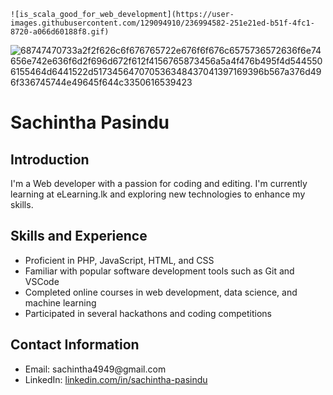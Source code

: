 <!DOCTYPE html>
<html lang="en">
<head>
  <meta charset="UTF-8">
  <meta name="viewport" content="width=device-width, initial-scale=1.0">

</head>
<body>

	![is_scala_good_for_web_development](https://user-images.githubusercontent.com/129094910/236994582-251e21ed-b51f-4fc1-8720-a066d60188f8.gif)
![68747470733a2f2f626c6f676765722e676f6f676c6575736572636f6e74656e742e636f6d2f696d672f612f4156765873456a5a4f476b495f4d5445506155464d6441522d517345647070536348437041397169396b567a376d496f336745744e49645f644c3350616539423](https://user-images.githubusercontent.com/129094910/236994806-dc9e7221-e7f1-42ca-9912-24f6a0568706.gif)


  <h1>Sachintha Pasindu</h1>
	
  <h2>Introduction</h2>
  <p>I'm a Web developer with a passion for coding and editing. I'm currently learning at eLearning.lk and exploring new technologies to enhance my skills.</p>

  <h2>Skills and Experience</h2>
  <ul>
    <li>Proficient in PHP, JavaScript, HTML, and CSS</li>
    <li>Familiar with popular software development tools such as Git and VSCode</li>
    <li>Completed online courses in web development, data science, and machine learning</li>
    <li>Participated in several hackathons and coding competitions</li>
  </ul>

<!--   <h2>Projects</h2>
  <ul>
    <li><a href="https://www.example.com">Portfolio Website</a> - A personal website showcasing my projects and skills</li>
    <li><a href="https://github.com/example/data-analysis-project">Data Analysis Project</a> - A data analysis project using Python and pandas library</li>
  </ul> -->

  <h2>Contact Information</h2>
  <ul>
    <li>Email: sachintha4949@gmail.com</li>
    <li>LinkedIn: <a href="[https://www.linkedin.com/in/sachintha-pasindu/](https://www.linkedin.com/in/sachintha-pasindu-gamge-8b8a63206/)">linkedin.com/in/sachintha-pasindu</a></li>
  </ul>
 
</body>
</html>
